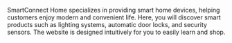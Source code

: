 SmartConnect Home specializes in providing smart home devices, helping customers enjoy modern and convenient life. Here, you will discover smart products such as lighting systems, automatic door locks, and security sensors. The website is designed intuitively for you to easily learn and shop.
